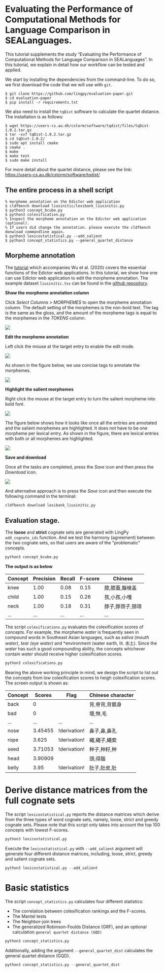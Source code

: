 # Evaluating the Performance of Computational Methods for Language Comparison in SEALanguages.
This tutorial supplements the study “Evaluating the Performance of Computational Methods for Language Comparison in SEALanguages”. In this tutorial, we explain in detail how our workflow can be tested and applied.

We start by installing the dependencies from the command-line. To do so, we first download the code that we will use with `git`.

```{.bash}
$ git clone https://github.com/lingpy/evaluation-paper.git
$ cd evaluation-paper
$ pip install -r requirements.txt
```

We also need to install the `tqDist` software to calculate the quartet distance. The installation is as follows: 

```{.bash}
$ wget https://users-cs.au.dk/cstorm/software/tqdist/files/tqDist-1.0.2.tar.gz
$ tar -xvf tqDist-1.0.2.tar.gz
$ cd tqDist-1.0.2/
$ sudo apt install cmake
$ cmake .
$ make
$ make test
$ sudo make install
```

For more detail about the quartet distance, please see the link: https://users-cs.au.dk/cstorm/software/tqdist/

## The entire process in a shell script

```{.bash}
% morpheme annotation on the Edictor web application
$ cldfbench download liusinitic/lexibank_liusinitic.py
$ python3 concept_bcube.py
$ python3 colexification.py
% Inspect the morpheme annotation on the Edictor web application (optional). 
% If users did change the annotation. please execute the cldfbench donwload commandline again.
$ python3 lexicostatistical.py --add_salient
$ python3 concept_statistics.py --general_quartet_distance
```

## Morpheme annotation
The [tutorial](https://pad.gwdg.de/ouxXcKnXTnaY7aAspf8E4w?view) which accompanies Wu et al. (2020) covers the essential functions of the Edictor web applications. In this tutorial, we show how one can use Edictor web application to edit the morpheme annotation. The example dataset `liusinitic.tsv` can be found in the [github repository](https://github.com/lingpy/evaluation-paper).

**Show the morpheme annotation column**

Click *Select Columns > MORPHEMES* to open the morpheme annotation column. The default setting of the morphemes is the non-bold text. The tag is the same as the gloss, and the amount of the morpheme tags is equal to the morphemes in the *TOKENS* column.

![](https://pad.gwdg.de/uploads/upload_512eb3d88d1346dddc8db9a19d9f56b2.png)

**Edit the morpheme annotation**

Left click the mouse at the target entry to enable the edit mode. 

![](https://pad.gwdg.de/uploads/upload_ce943f096a8abc668b7658dcc8848281.png)

As shown in the figure below, we use concise tags to annotate the morphemes.

![](https://pad.gwdg.de/uploads/upload_fcd38c54486891da0eaff1bed5fb35da.png)

**Highlight the salient morphemes**

Right click the mouse at the target entry to turn the salient morpheme into bold font.

![](https://pad.gwdg.de/uploads/upload_bdbaed5cbaf3ce7bfdc6fa69db255d61.png)

The figure below shows how it looks like once all the entries are annotated and the salient morphemes are highlighted. It does not have to be one morpheme per lexical entry. As shown in the figure, there are lexical entries with both or all morphemes are highlighted.

![](https://pad.gwdg.de/uploads/upload_114e7ff9dc1ec8b68b28641f163e0a4a.png)

**Save and download**

Once all the tasks are completed, press the *Save* icon and then press the *Download* icon.

![](https://pad.gwdg.de/uploads/upload_e5771ea2b475fae38a3514e43e03f588.png)

And alternative approach is to press the *Save* icon and then execute the following command in the terminal:

```python
cldfbench download lexibank_liusinitic.py
```


## Evaluation stage.

The **loose** and **strict** cognate sets are generated with LingPy `add_cognate_ids` function. And we test the harmony (agreement) between the two cognate sets, so that users are aware of the "problematic" concepts.  

```python
python3 concept_bcube.py
```

**The output is as below**

| Concept  | Precision | Recall   | F-score | Chinese       | 
| -------- | --------- | -------- |-------- |-------------  |
|  knee    |    1.00   |  0.08    |  0.15   |膝,膝蓋,簸棱盖  |
|  child   |    1.00   |  0.15    |  0.26   |孩,小孩,小嘎    | 
|  neck    |    1.00   |  0.18    |  0.31   |脖子,脖颈子,頸項| 
|   ...    |    ...    |   ...    |  ...    |        ...    |

The script `colexifications.py` evaluates the colexification scores of concepts. For example, the morpheme *water* is frequently seen in compound words in Southeast Asian languages, such as *saliva (mouth water)*, *tear (eye water)* and *environment (water earth, lit. 水土). Since the *water* has such a good compounding ability, the concepts whichever contain *water* should receive higher colexification scores.  

```python
python3 colexifications.py
```

Bearing the above working principle in mind, we design the script to list out the concepts from low colexification scores to heigh colexification scores.  The screen output is shown as: 

| Concept  | Scores   | Flag     | Chinese character| 
| -------- | -------- | -------- | ---------------- |
| back     | 0        |          | 背,脊背,背骶身    |
| bad      | 0        |          | 壞,恘,毛         |
| ...      | ...      | ...      |  ...             |
| nose     | 3.45455  | !derivation! | 鼻子,鼻,鼻孔  |
| rope     | 3.625    | !derivation! | 繩,繩子,繩索   |
| seed     | 3.71053  | !derivation! | 种子,种籽,种   |
| head     | 3.90909  |          |    頭,得腦        |
| belly    | 3.95     | !derivation! |  肚子,肚皮,肚  |

# Derive distance matrices from the full cognate sets

The script `lexicostatistical.py` reports the distance matrices which derive from the three types of word cognate sets, namely, loose, strict and greedy cognate sets. Please note that this script only takes into account the top 100 concepts with lowest F-scores.

```python
python3 lexicostatistical.py 
```

Execute the `lexicostatistical.py` with `--add_salient` argument will generate four different distance matrices, including, loose, strict, greedy and salient cognate sets. 

```python
python3 lexicostatistical.py --add_salient
```
# Basic statistics

The script `concept_statistics.py` calculates four different statistics:
- The correlation between colexification rankings and the F-scores.
- The Mantel tests
- The Neighbor-join trees
- The generalized Robinson-Foulds Distance (GRF), and an optional calculation `general quartet distance (GQD)`

```python
python3 concept_statistics.py 
```

Additionally, adding the argument `--general_quartet_dist` calculates the general quartet distance (GQD).

```python
python3 concept_statistics.py --general_quartet_dist
```
